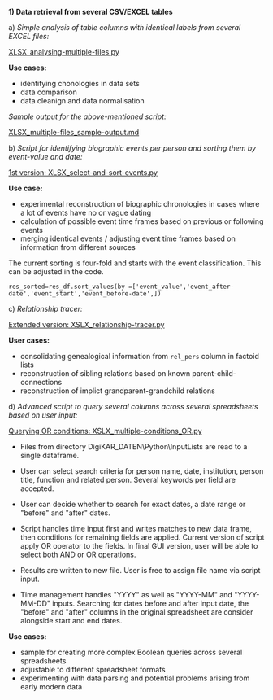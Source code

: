**1) Data retrieval from several CSV/EXCEL tables**

a) *Simple analysis of table columns with identical labels from several EXCEL files:*

<a href="https://github.com/ieg-dhr/DigiKAR/blob/main/XLSX_analysing-multiple-files.py">XLSX_analysing-multiple-files.py</a> 

**Use cases:**

- identifying chonologies in data sets
- data comparison 
- data cleanign and data normalisation

*Sample output for the above-mentioned script:*

<a href="https://github.com/ieg-dhr/DigiKAR/blob/main/XLSX_multiple-files_sample-output.md">XLSX_multiple-files_sample-output.md</a> 

b) *Script for identifying biographic events per person and sorting them by event-value and date:* 

<a href="https://github.com/ieg-dhr/DigiKAR/blob/main/XLSX_select-and-sort-events.py">1st version: XLSX_select-and-sort-events.py</a> 

**Use case:**

- experimental reconstruction of biographic chronologies in cases where a lot of events have no or vague dating
- calculation of possible event time frames based on previous or following events
- merging identical events / adjusting event time frames based on information from different sources

The current sorting is four-fold and starts with the event classification. This can be adjusted in the code.

```res_sorted=res_df.sort_values(by =['event_value','event_after-date','event_start','event_before-date',])``` 

c) *Relationship tracer:*

<a href="https://github.com/ieg-dhr/DigiKAR/blob/main/XLSX_relationship-tracer.py">Extended version: XSLX_relationship-tracer.py</a>

**User cases:**

- consolidating genealogical information from <code>rel_pers</code> column in factoid lists
- reconstruction of sibling relations based on known parent-child-connections
- reconstruction of implict grandparent-grandchild relations

d) *Advanced script to query several columns across several spreadsheets based on user input:* 

<a href="https://github.com/ieg-dhr/DigiKAR/blob/main/XSLX_multiple-conditions_OR.py">Querying OR conditions: XSLX_multiple-conditions_OR.py</a>

- Files from directory DigiKAR_DATEN\\Python\\InputLists are read to a single dataframe.

- User can select search criteria for person name, date, institution, person title, function and related person. Several keywords per field are accepted.

- User can decide whether to search for exact dates, a date range or "before" and "after" dates.

- Script handles time input first and writes matches to new data frame, then conditions for remaining fields are applied. Current version of script apply OR operator to the fields. In final GUI version, user will be able to select both AND or OR operations.

- Results are written to new file. User is free to assign file name via script input.

- Time management handles "YYYY" as well as "YYYY-MM" and "YYYY-MM-DD" inputs. Searching for dates before and after input date, the "before" and "after" columns in the original spreadsheet are consider alongside start and end dates.

**Use cases:**

- sample for creating more complex Boolean queries across several spreadsheets
- adjustable to different spreadsheet formats
- experimenting with data parsing and potential problems arising from early modern data
